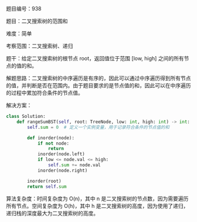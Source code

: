 题目编号：938

题目：二叉搜索树的范围和

难度：简单

考察范围：二叉搜索树、递归

题干：给定二叉搜索树的根节点 root，返回值位于范围 [low, high] 之间的所有节点的值的和。

解题思路：二叉搜索树的中序遍历是有序的，因此可以通过中序遍历得到所有节点的值，并判断是否在范围内。由于题目要求的是节点值的和，因此可以在中序遍历的过程中累加符合条件的节点值。

解决方案：

```python
class Solution:
    def rangeSumBST(self, root: TreeNode, low: int, high: int) -> int:
        self.sum = 0  # 定义一个实例变量，用于记录符合条件的节点值的和

        def inorder(node):
            if not node:
                return
            inorder(node.left)
            if low <= node.val <= high:
                self.sum += node.val
            inorder(node.right)

        inorder(root)
        return self.sum
```

算法复杂度：时间复杂度为 O(n)，其中 n 是二叉搜索树的节点数，因为需要遍历所有节点。空间复杂度为 O(h)，其中 h 是二叉搜索树的高度，因为使用了递归，递归栈的深度最大为二叉搜索树的高度。